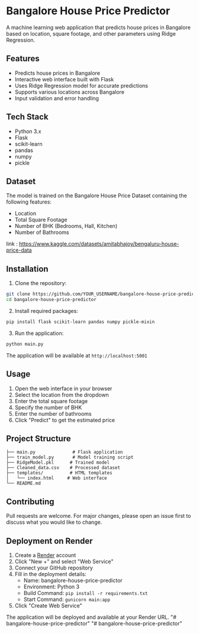 # Bangalore House Price Predictor

A machine learning web application that predicts house prices in Bangalore based on location, square footage, and other parameters using Ridge Regression.

## Features

- Predicts house prices in Bangalore
- Interactive web interface built with Flask
- Uses Ridge Regression model for accurate predictions
- Supports various locations across Bangalore
- Input validation and error handling

## Tech Stack

- Python 3.x
- Flask
- scikit-learn
- pandas
- numpy
- pickle

## Dataset

The model is trained on the Bangalore House Price Dataset containing the following features:

- Location
- Total Square Footage
- Number of BHK (Bedrooms, Hall, Kitchen)
- Number of Bathrooms

link : https://www.kaggle.com/datasets/amitabhajoy/bengaluru-house-price-data

## Installation

1. Clone the repository:

```bash
git clone https://github.com/YOUR_USERNAME/bangalore-house-price-predictor.git
cd bangalore-house-price-predictor
```

2. Install required packages:

```bash
pip install flask scikit-learn pandas numpy pickle-mixin
```

3. Run the application:

```bash
python main.py
```

The application will be available at `http://localhost:5001`

## Usage

1. Open the web interface in your browser
2. Select the location from the dropdown
3. Enter the total square footage
4. Specify the number of BHK
5. Enter the number of bathrooms
6. Click "Predict" to get the estimated price

## Project Structure

```
├── main.py              # Flask application
├── train_model.py       # Model training script
├── RidgeModel.pkl      # Trained model
├── Cleaned_data.csv    # Processed dataset
├── templates/          # HTML templates
│   └── index.html     # Web interface
└── README.md
```

## Contributing

Pull requests are welcome. For major changes, please open an issue first to discuss what you would like to change.

## Deployment on Render

1. Create a [Render](https://render.com) account
2. Click "New +" and select "Web Service"
3. Connect your GitHub repository
4. Fill in the deployment details:
   - Name: bangalore-house-price-predictor
   - Environment: Python 3
   - Build Command: `pip install -r requirements.txt`
   - Start Command: `gunicorn main:app`
5. Click "Create Web Service"

The application will be deployed and available at your Render URL.
"# bangalore-house-price-predictor" 
"# bangalore-house-price-predictor" 

